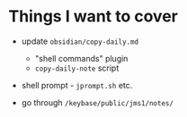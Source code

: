 # Things I want to cover

* update `obsidian/copy-daily.md`
    * "shell commands" plugin
    * `copy-daily-note` script

* shell prompt - `jprompt.sh` etc.

* go through `/keybase/public/jms1/notes/`
